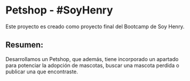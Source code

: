 
<h1> Petshop - #SoyHenry </h1>
Este proyecto es creado como proyecto final del Bootcamp de Soy Henry.

## Resumen:
Desarrollamos un Petshop, que además, tiene incorporado un apartado para potenciar la adopción de mascotas, buscar una mascota perdida o publicar una que encontraste.


